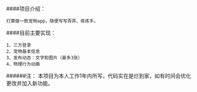 ####项目介绍：
```
打算做一款宠物app，随便写写弄弄、练练手。
```

####目前主要实现：
```
1、三方登录
2、宠物基本信息
3、发布动态：文字和图片（最多3张）
4、物理行为动画
```

######注：
本项目为本人工作1年内所写，代码实在是烂到家，如有时间会优化更改并加入新功能。


